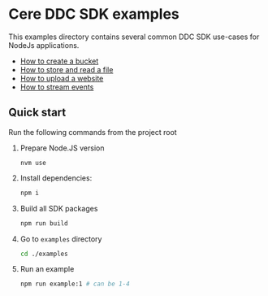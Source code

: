 # Cere DDC SDK examples

This examples directory contains several common DDC SDK use-cases for NodeJs applications.

- [How to create a bucket](./1-create-bucket/index.ts)
- [How to store and read a file](./2-store-read-file/index.ts)
- [How to upload a website](./3-upload-website/index.ts)
- [How to stream events](./4-store-read-events/index.ts)

## Quick start

Run the following commands from the project root

1. Prepare Node.JS version

   ```
   nvm use
   ```

2. Install dependencies:

   ```bash
   npm i
   ```

3. Build all SDK packages

   ```bash
   npm run build
   ```

4. Go to `examples` directory

   ```bash
   cd ./examples
   ```

5. Run an example

   ```bash
   npm run example:1 # can be 1-4
   ```

  


